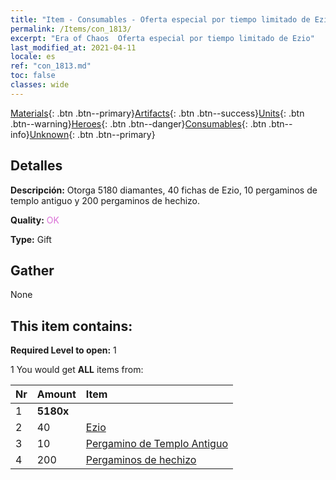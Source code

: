```yaml
---
title: "Item - Consumables - Oferta especial por tiempo limitado de Ezio"
permalink: /Items/con_1813/
excerpt: "Era of Chaos  Oferta especial por tiempo limitado de Ezio"
last_modified_at: 2021-04-11
locale: es
ref: "con_1813.md"
toc: false
classes: wide
---
```

 [Materials](/es/Items/){: .btn .btn--primary}[Artifacts](/es/Items/Artifacts/){: .btn .btn--success}[Units](/es/Items/Units/){: .btn .btn--warning}[Heroes](/es/Items/Heroes/){: .btn .btn--danger}[Consumables](/es/Items/Consumables/){: .btn .btn--info}[Unknown](/es/Items/Unknown/){: .btn .btn--primary}

## Detalles
 **Descripción:** Otorga 5180 diamantes, 40 fichas de Ezio, 10 pergaminos de templo antiguo y 200 pergaminos de hechizo.

 **Quality:** <span style="color: #DA70D6">OK</span>

 **Type:** Gift

## Gather

  None

## This item contains:

 **Required Level to open:** 1

 1 You would get **ALL** items  from:

  | Nr | Amount |     Item    |
  |:---|:-------|:------------|
  | 1 |  **5180x** | <i class="fas fa-gem"/> |  | 
  | 2 | 40 | [Ezio](/es/Items/her_398/) | 
  | 3 | 10 | [Pergamino de Templo Antiguo](/es/Items/con_697/) | 
  | 4 | 200 | [Pergaminos de hechizo](/es/Items/con_694/) | 
